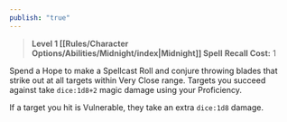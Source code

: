 ```yaml
---
publish: "true"
---
```

> **Level 1 [[Rules/Character Options/Abilities/Midnight/index|Midnight]] Spell**
> **Recall Cost:** 1

Spend a Hope to make a Spellcast Roll and conjure throwing blades that strike out at all targets within Very Close range. Targets you succeed against take `dice:1d8+2` magic damage using your Proficiency.

If a target you hit is Vulnerable, they take an extra `dice:1d8` damage.
